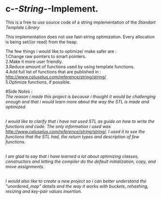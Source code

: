 # c-_-String-_-Implement.

This is a free to use source code of a string implementation of the *Standart Template Library*


This implementation does not use fast-string optimization. Every allocation is being set/(or read) from the heap. 


The few things i would like to optimize/ make safer are : <br>
  1.Change raw pointers to smart pointers. <br>
  2.Make it more user friendly. <br>
  3.Reduce amount of functions used by using template functions. <br> 
  4.Add full list of functions that are published in : http://www.cplusplus.com/reference/string/string/ <br>
  5.Optimize functions, if possible. <br>


  #Side Notes : <br>
  *The reason i made this project is because i thought it would be challenging enough and that i would learn
 more about the way the STL is made and optimized.*  <br><br>


  *I would like to clarify that i have not used STL as guide on how to write the functions and code. The only
 information i used was http://www.cplusplus.com/reference/string/string/. I used it to see the functions that
 the STL had, the return types and description of few functions.* <br><br>


  *I am glad to say that i have learned a lot about optimizing classes, constructors and letting the compiler do
 the default initialization, copy, and move assignments.* <br><br>


  *I would also like to create a new project so i can better understand the "unordered_map" details and the way it works
 with buckets, rehashing, resizing and key-pair values insertion.* 


